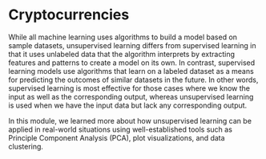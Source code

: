 # Cryptocurrencies
While all machine learning uses algorithms to build a model based on sample datasets, unsupervised learning differs from supervised learning in that it uses unlabeled data that the algorithm interprets by extracting features and patterns to create a model on its own. In contrast, supervised learning models use algorithms that learn on a labeled dataset as a means for predicting the outcomes of similar datasets in the future. In other words, supervised learning is most effective for those cases where we know the input as well as the corresponding output, whereas unsupervised learning is used when we have the input data but lack any corresponding output.

In this module, we learned more about how unsupervised learning can be applied in real-world situations using well-established tools such as Principle Component Analysis (PCA), plot visualizations, and data clustering.
